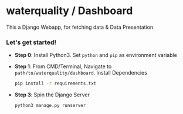 # waterquality / Dashboard

This a Django Webapp, for fetching data & Data Presentation

### Let's get started!

- **Step 0**: Install Python3. Set `python` and `pip` as environment variable 

- **Step 1**: From CMD/Terminal, Navigate to `path/to/waterquality/dashboard`. Install Dependencies 

    ```bash
    pip install -r requirements.txt
    ```

- **Step 3**: Spin the Django Server

    ```bash
    python3 manage.py runserver
    ```